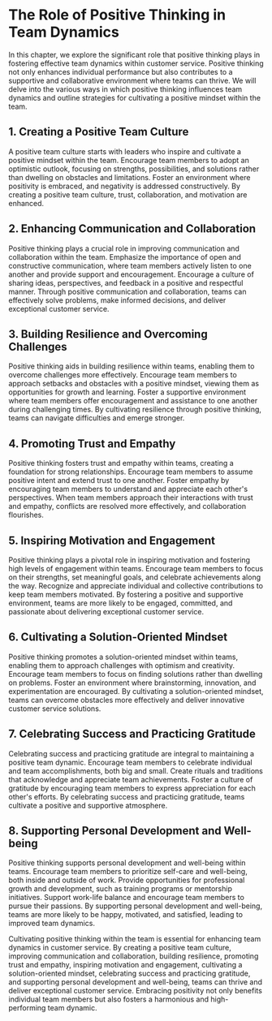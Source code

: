 The Role of Positive Thinking in Team Dynamics
=========================================================

In this chapter, we explore the significant role that positive thinking plays in fostering effective team dynamics within customer service. Positive thinking not only enhances individual performance but also contributes to a supportive and collaborative environment where teams can thrive. We will delve into the various ways in which positive thinking influences team dynamics and outline strategies for cultivating a positive mindset within the team.

**1. Creating a Positive Team Culture**
---------------------------------------

A positive team culture starts with leaders who inspire and cultivate a positive mindset within the team. Encourage team members to adopt an optimistic outlook, focusing on strengths, possibilities, and solutions rather than dwelling on obstacles and limitations. Foster an environment where positivity is embraced, and negativity is addressed constructively. By creating a positive team culture, trust, collaboration, and motivation are enhanced.

**2. Enhancing Communication and Collaboration**
------------------------------------------------

Positive thinking plays a crucial role in improving communication and collaboration within the team. Emphasize the importance of open and constructive communication, where team members actively listen to one another and provide support and encouragement. Encourage a culture of sharing ideas, perspectives, and feedback in a positive and respectful manner. Through positive communication and collaboration, teams can effectively solve problems, make informed decisions, and deliver exceptional customer service.

**3. Building Resilience and Overcoming Challenges**
----------------------------------------------------

Positive thinking aids in building resilience within teams, enabling them to overcome challenges more effectively. Encourage team members to approach setbacks and obstacles with a positive mindset, viewing them as opportunities for growth and learning. Foster a supportive environment where team members offer encouragement and assistance to one another during challenging times. By cultivating resilience through positive thinking, teams can navigate difficulties and emerge stronger.

**4. Promoting Trust and Empathy**
----------------------------------

Positive thinking fosters trust and empathy within teams, creating a foundation for strong relationships. Encourage team members to assume positive intent and extend trust to one another. Foster empathy by encouraging team members to understand and appreciate each other's perspectives. When team members approach their interactions with trust and empathy, conflicts are resolved more effectively, and collaboration flourishes.

**5. Inspiring Motivation and Engagement**
------------------------------------------

Positive thinking plays a pivotal role in inspiring motivation and fostering high levels of engagement within teams. Encourage team members to focus on their strengths, set meaningful goals, and celebrate achievements along the way. Recognize and appreciate individual and collective contributions to keep team members motivated. By fostering a positive and supportive environment, teams are more likely to be engaged, committed, and passionate about delivering exceptional customer service.

**6. Cultivating a Solution-Oriented Mindset**
----------------------------------------------

Positive thinking promotes a solution-oriented mindset within teams, enabling them to approach challenges with optimism and creativity. Encourage team members to focus on finding solutions rather than dwelling on problems. Foster an environment where brainstorming, innovation, and experimentation are encouraged. By cultivating a solution-oriented mindset, teams can overcome obstacles more effectively and deliver innovative customer service solutions.

**7. Celebrating Success and Practicing Gratitude**
---------------------------------------------------

Celebrating success and practicing gratitude are integral to maintaining a positive team dynamic. Encourage team members to celebrate individual and team accomplishments, both big and small. Create rituals and traditions that acknowledge and appreciate team achievements. Foster a culture of gratitude by encouraging team members to express appreciation for each other's efforts. By celebrating success and practicing gratitude, teams cultivate a positive and supportive atmosphere.

**8. Supporting Personal Development and Well-being**
-----------------------------------------------------

Positive thinking supports personal development and well-being within teams. Encourage team members to prioritize self-care and well-being, both inside and outside of work. Provide opportunities for professional growth and development, such as training programs or mentorship initiatives. Support work-life balance and encourage team members to pursue their passions. By supporting personal development and well-being, teams are more likely to be happy, motivated, and satisfied, leading to improved team dynamics.

Cultivating positive thinking within the team is essential for enhancing team dynamics in customer service. By creating a positive team culture, improving communication and collaboration, building resilience, promoting trust and empathy, inspiring motivation and engagement, cultivating a solution-oriented mindset, celebrating success and practicing gratitude, and supporting personal development and well-being, teams can thrive and deliver exceptional customer service. Embracing positivity not only benefits individual team members but also fosters a harmonious and high-performing team dynamic.
